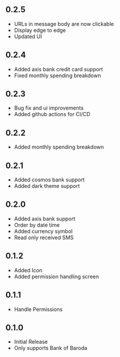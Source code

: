 ## 0.2.5

- URLs in message body are now clickable
- Display edge to edge
- Updated UI

## 0.2.4

- Added axis bank credit card support
- Fixed monthly spending breakdown

## 0.2.3

- Bug fix and ui improvements
- Added github actions for CI/CD

## 0.2.2

- Added monthly spending breakdown

## 0.2.1

- Added cosmos bank support
- Added dark theme support

## 0.2.0

- Added axis bank support
- Order by date time
- Added currency symbol
- Read only received SMS

## 0.1.2

- Added Icon
- Added permission handling screen

## 0.1.1

- Handle Permissions

## 0.1.0

- Initial Release
- Only supports Bank of Baroda